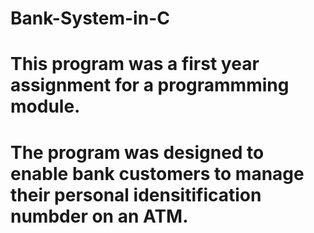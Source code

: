 # Bank-System-in-C

# This program was a first year assignment for a programmming module. 
# The program was designed to enable bank customers to manage their personal idensitification numbder on an ATM.
